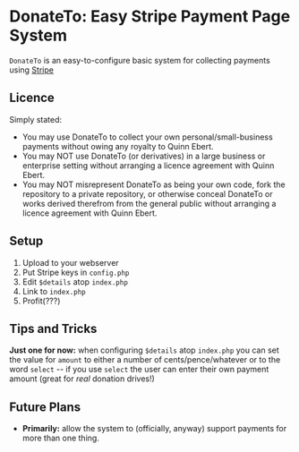 DonateTo: Easy Stripe Payment Page System
=========================================

`DonateTo` is an easy-to-configure basic system for collecting payments using [Stripe](http://www.stripe.com/)

Licence
-------

Simply stated:

* You may use DonateTo to collect your own personal/small-business payments without owing any royalty to Quinn Ebert.
* You may NOT use DonateTo (or derivatives) in a large business or enterprise setting without arranging a licence agreement with Quinn Ebert.
* You may NOT misrepresent DonateTo as being your own code, fork the repository to a private repository, or otherwise conceal DonateTo or works derived therefrom from the general public without arranging a licence agreement with Quinn Ebert.

Setup
-----

1. Upload to your webserver
2. Put Stripe keys in `config.php`
3. Edit `$details` atop `index.php`
4. Link to `index.php`
5. Profit(???)

Tips and Tricks
---------------

**Just one for now:** when configuring `$details` atop `index.php` you can set the value for `amount` to either a number of cents/pence/whatever or to the word `select` -- if you use `select` the user can enter their own payment amount (great for *real* donation drives!)

Future Plans
------------

* **Primarily:** allow the system to (officially, anyway) support payments for more than one thing.
